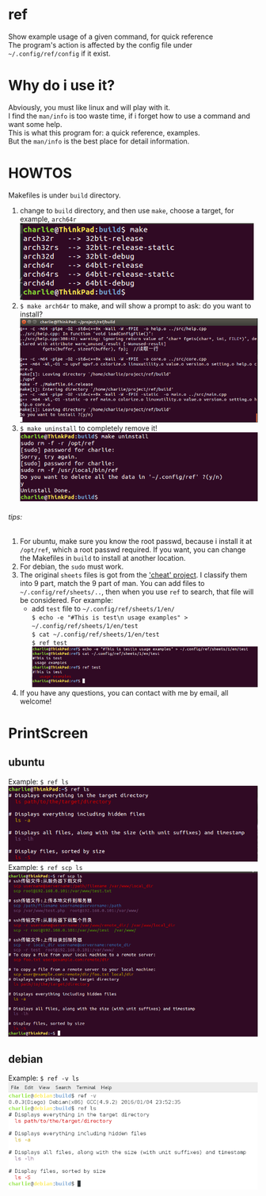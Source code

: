 # ref
Show example usage of a given command, for quick reference<br>
The program's action is affected by the config file under `~/.config/ref/config` if it exist.<br>

# Why do i use it?
Abviously, you must like linux and will play with it. <br>
I find the `man/info` is too waste time, if i forget how to use a command and want some help.<br>
This is what this program for: a quick reference, examples.<br>
But the `man/info` is the best place for detail information.<br>

# HOWTOS
Makefiles is under `build` directory.<br>
1. change to `build` directory, and then use `make`, choose a target, for example, `arch64r`<br>
![Missing Picture](https://raw.githubusercontent.com/charlie-wong/ref/master/prtsc/ref-make.png "Choose a target to build")<br>
2. `$ make arch64r` to make, and will show a prompt to ask: do you want to install?<br>
![Missing Picture](https://raw.githubusercontent.com/charlie-wong/ref/master/prtsc/ref-build-install.png "Build & Install")<br>
3. `$ make uninstall` to completely remove it!<br>
![Missing Picture](https://raw.githubusercontent.com/charlie-wong/ref/master/prtsc/ref-uninstall.png "Uninstall")<br>
###### tips:
  1. For ubuntu, make sure you know the root passwd, because i install it at `/opt/ref`, which a root passwd required. 
     If you want, you can change the Makefiles in `build` to install at another location.<br>
  2. For debian, the `sudo` must work.<br>
  3. The original `sheets` files is got from the ['cheat' project](https://github.com/chrisallenlane/cheat).
     I classify them into 9 part, match the 9 part of man.
     You can add files to `~/.config/ref/sheets/..`, then when you use `ref` to search, that file will be considered.
     For example:<br>
     - add `test` file to `~/.config/ref/sheets/1/en/`<br>
       `$ echo -e "#This is test\n usage examples" > ~/.config/ref/sheets/1/en/test`<br>
       `$ cat ~/.config/ref/sheets/1/en/test`<br>
       `$ ref test`<br>
       ![Missing Picture](https://raw.githubusercontent.com/charlie-wong/ref/master/prtsc/ref-user.png "Customize Personal Sheets")<br>
  3. If you have any questions, you can contact with me by email, all welcome!<br>


# PrintScreen
## ubuntu
Example: `$ ref ls`<br>
![Missing Picture](https://raw.githubusercontent.com/charlie-wong/ref/master/prtsc/ref-ls.png "Example: $ ref ls")<br>
Example: `$ ref scp ls`<br>
![Missing Picture](https://raw.githubusercontent.com/charlie-wong/ref/master/prtsc/ref-scp-ls.png "Example: $ ref scp ls")<br>

## debian
Example: `$ ref -v ls`<br>
![Missing Picture](https://raw.githubusercontent.com/charlie-wong/ref/master/prtsc/ref-debian.png "Example: $ ref -v ls")<br>

